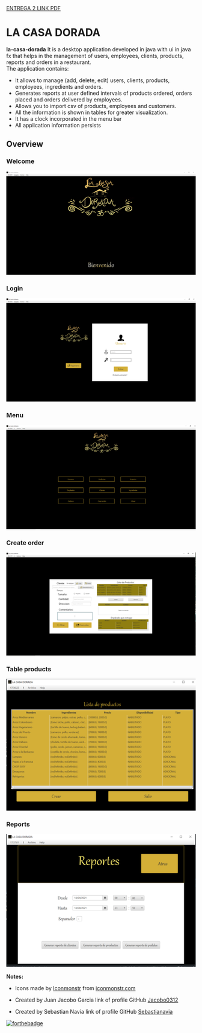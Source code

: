 
<div>
  <a href="https://github.com/Jacobo0312/la-casa-dorada/blob/main/docs/T1%20Segunda%20entrega.pdf">ENTREGA 2 LINK PDF</a
</div>



# LA CASA DORADA

  <b>la-casa-dorada</b> 
It is a desktop application developed in java with ui in java fx that helps in the management of users, employees, clients, products, reports and orders in a restaurant.<br>
The application contains:
  <ul>
  <li>It allows to manage (add, delete, edit) users, clients, products, employees, ingredients and orders.</li>
  <li>Generates reports at user defined intervals of products ordered, orders placed and orders delivered by employees.</li>
  <li>Allows you to import csv of products, employees and customers.</li>
  <li>All the information is shown in tables for greater visualization.</li>
  <li>It has a clock incorporated in the menu bar</li>
  <li>All application information persists</li>
  </ul>
  
## Overview
### Welcome
  ![Overview](images/Welcome.PNG?raw=true)
  
  ### Login
  ![Overview](images/Login.PNG?raw=true)
  
  ### Menu
  ![Overview](images/Menu.PNG?raw=true)
  
  ### Create order
  ![Overview](images/CreateOrder.PNG?raw=true)
  
   ### Table products
  ![Overview](images/Products.PNG?raw=true)
  
  
  ### Reports
  ![Overview](images/Reports.PNG?raw=true)
  
  <b>Notes:</b><br>
  <ul>
  <li><div>Icons made by <a href="https://iconmonstr.com/about/" title="Iconmonstr">Iconmonstr</a> from <a href="https://iconmonstr.com/" 		   
  title="Iconmonstr">iconmonstr.com</a> </div></li>
  </ul>
  
   <ul>
   <li><div>Created by <a>Juan Jacobo Garcia</a> link of profile GitHub <a href="https://github.com/Jacobo0312" 		   
  title="Jacobo0312">Jacobo0312</a> </div></li>
  </ul>
  
   <ul>
   <li><div>Created by <a>Sebastian Navia</a> link of profile GitHub <a href="https://github.com/Sebastianavia" 		   
  title="Sebastianavia">Sebastianavia</a> </div></li>
  </ul
  
  [![forthebadge](https://forthebadge.com/images/badges/made-with-java.svg)](https://forthebadge.com)


  
